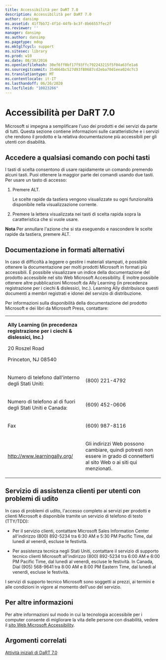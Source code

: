 ```yaml
---
title: Accessibilità per DaRT 7.0
description: Accessibilità per DaRT 7.0
author: dansimp
ms.assetid: 41f7bb72-4f1d-44fb-bc3f-8b66557fec2f
ms.reviewer: ''
manager: dansimp
ms.author: dansimp
ms.pagetype: mdop
ms.mktglfcycl: support
ms.sitesec: library
ms.prod: w10
ms.date: 08/30/2016
ms.openlocfilehash: 30ef6ff0bf17f93ffc792243215f5f04a63fe1a6
ms.sourcegitcommit: 354664bc527d93f80687cd2eba70d1eea024c7c3
ms.translationtype: MT
ms.contentlocale: it-IT
ms.lasthandoff: 06/26/2020
ms.locfileid: "10823266"
---
```

# Accessibilità per DaRT 7.0


Microsoft si impegna a semplificare l'uso dei prodotti e dei servizi da parte di tutti. Questa sezione contiene informazioni sulle caratteristiche e i servizi che rendono il prodotto e la relativa documentazione più accessibili per gli utenti con disabilità.

## Accedere a qualsiasi comando con pochi tasti


I tasti di scelta consentono di usare rapidamente un comando premendo alcuni tasti. Puoi ottenere la maggior parte dei comandi usando due tasti. Per usare un tasto di accesso:

1.  Premere ALT.

    Le scelte rapide da tastiera vengono visualizzate su ogni funzionalità disponibile nella visualizzazione corrente.

2.  Premere la lettera visualizzata nei tasti di scelta rapida sopra la caratteristica che si vuole usare.

**Nota**  Per annullare l'azione che si sta eseguendo e nascondere le scelte rapide da tastiera, premere ALT.

 

## Documentazione in formati alternativi


In caso di difficoltà a leggere o gestire i materiali stampati, è possibile ottenere la documentazione per molti prodotti Microsoft in formati più accessibili. È possibile visualizzare un indice della documentazione del prodotto accessibile nel sito Web Microsoft Accessibility. È inoltre possibile ottenere altre pubblicazioni Microsoft da Ally Learning (in precedenza registrazione per i ciechi & dislessici, Inc.). Learning Ally distribuisce questi documenti a membri registrati e idonei del servizio di distribuzione.

Per informazioni sulla disponibilità della documentazione del prodotto Microsoft e dei libri da Microsoft Press, contattare:

<table>
<colgroup>
<col width="50%" />
<col width="50%" />
</colgroup>
<tbody>
<tr class="odd">
<td align="left"><p><strong>Ally Learning (in precedenza registrazione per i ciechi &amp; dislessici, Inc.)</strong></p>
<p>20 Roszel Road</p>
<p>Princeton, NJ 08540</p></td>
<td align="left"><p></p></td>
</tr>
<tr class="even">
<td align="left"><p>Numero di telefono dall'interno degli Stati Uniti:</p></td>
<td align="left"><p>(800) 221-4792</p></td>
</tr>
<tr class="odd">
<td align="left"><p>Numero di telefono al di fuori degli Stati Uniti e Canada:</p></td>
<td align="left"><p>(609) 452-0606</p></td>
</tr>
<tr class="even">
<td align="left"><p>Fax</p></td>
<td align="left"><p>(609) 987-8116</p></td>
</tr>
<tr class="odd">
<td align="left"><p><a href="https://go.microsoft.com/fwlink/?linkid=239" data-raw-source="[http://www.learningally.org/](https://go.microsoft.com/fwlink/?linkid=239)">http://www.learningally.org/</a></p></td>
<td align="left"><p>Gli indirizzi Web possono cambiare, quindi potresti non essere in grado di connetterti al sito Web o ai siti qui menzionati.</p></td>
</tr>
</tbody>
</table>

 

## Servizio di assistenza clienti per utenti con problemi di udito


In caso di problemi di udito, l'accesso completo ai servizi per prodotti e clienti Microsoft è disponibile tramite un servizio di telefono di testo (TTY/TDD):

-   Per il servizio clienti, contattare Microsoft Sales Information Center all'indirizzo (800) 892-5234 tra 6:30 AM e 5:30 PM Pacific Time, dal lunedì al venerdì, escluse le festività.

-   Per assistenza tecnica negli Stati Uniti, contattare il servizio di supporto tecnico clienti Microsoft all'indirizzo (800) 892-5234 tra 6:00 AM e 6:00 PM Pacific Time, dal lunedì al venerdì, escluse le festività. In Canada, Dial (905) 568-9641 tra 8:00 AM e 8:00 PM Eastern Time, dal lunedì al venerdì, escluse le festività.

I servizi di supporto tecnico Microsoft sono soggetti ai prezzi, ai termini e alle condizioni in vigore al momento dell'uso del servizio.

## Per altre informazioni


Per altre informazioni sul modo in cui la tecnologia accessibile per i computer consente di migliorare la vita delle persone con disabilità, vedere il [sito Web Microsoft Accessibility](https://go.microsoft.com/fwlink/?linkid=8431).

## Argomenti correlati


[Attività iniziali di DaRT 7.0](getting-started-with-dart-70-new-ia.md)

 

 





